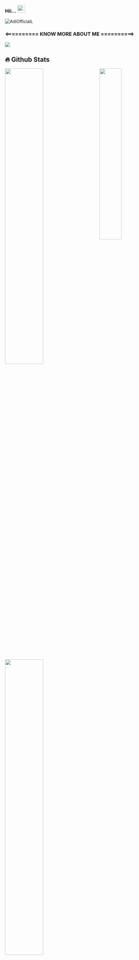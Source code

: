 ### Hii... <img src="https://media.giphy.com/media/hvRJCLFzcasrR4ia7z/giphy.gif" width="25px"/>

<img src="IMG-20210618-WA0001.jpg" alt="AdiOfficialL">

### <========== KNOW MORE ABOUT ME ==========>

![](https://visitor-badge.glitch.me/badge?page_id=imamadi19)

## 🔥 Github Stats

<img align="right" width="38%" src="https://i.pinimg.com/564x/42/d2/4f/42d24f878ae5e5903540c85630944fd6.jpg"/>

  <a href="https://github.com/imamadi19"><img width="50%" src="https://github-readme-stats.vercel.app/api?username=imamadi19&theme=radical&title_color=ff3068?"></a>
  <a href="https://github.com/imamadi19"><img width="50%" src="http://github-readme-streak-stats.herokuapp.com/?user=imamadi19 &theme=radical&date_format=M%20j%5B%2C%20Y%5D&ring=ff3068&fire=ff3068&sideNums=ff3068"></a>

## 📘 My top open source projects

<p align="left">
    <a href="https://github.com/Enhanced-TTVDropBot"><img width="25%" src="https://denvercoder1-github-readme-stats.vercel.app/api/pin/?username=imamadi19&repo=Enhanced-TTVDropBot&hide_border=true&bg_color=1F222E&title_color=F85D7F&icon_color=F8D866&theme=react&show_icons=false" alt="readme-typing-svg"></a>
  <a href="https://github.com/Giingu/DiscordPlus"><img width="25%" src="https://denvercoder1-github-readme-stats.vercel.app/api/pin?username=imamadi19&repo=DiscordPlus&theme=react&bg_color=1F222E&title_color=F85D7F&icon_color=F8D866&hide_border=true&show_icons=false" alt="custom-icon-badges"></a>
</p>

<p align="left">
  <a href="https://github.com/imamadi19?tab=repositories&sort=stargazers"><img alt="All Repositories" title="All Repositories" src="https://custom-icon-badges.herokuapp.com/badge/-All%20Repos-2962FF?style=for-the-badge&logoColor=white&logo=repo"/></a>
</p>
<p align="right">
  <a href="https://top.gg/bot/623481583411658753">
    <img alt="nezuko bot" title="Check out Nezuko" src="https://custom-icon-badges.herokuapp.com/badge/Add%20Nezuko-D15E9B.svg?color=%23E05D44&label=Bot&logo=sdfdfsd&logoColor=white&style=for-the-badge&labelColor=CE4630"/></a> 
  <a href="https://www.discord.gg/nezuko">
    <img alt="discord community" title="Join our community" src="https://custom-icon-badges.herokuapp.com/discord/624217127540359188?color=%23E1AD0E&logo=comments&logoColor=white&style=for-the-badge&labelColor=C79600"/></a><br>
  <a href="https://github.com/imamadi19?tab=repositories&sort=stargazers">
    <img alt="total stars" title="Total stars on GitHub" src="https://custom-icon-badges.herokuapp.com/badge/dynamic/json?logo=star&host=formatted-dynamic-badges.herokuapp.com&formatter=metric&style=for-the-badge&color=55960c&labelColor=%23488207&label=stars&query=%24.stars&url=https%3A%2F%2Fapi.github-star-counter.workers.dev%2Fuser%2Fimamadi19"/></a>
  <a href="https://github.com/imamadi19?tab=followers">
    <img alt="followers" title="Follow me on Github" src="https://custom-icon-badges.herokuapp.com/github/followers/imamadi19?color=236ad3&labelColor=1155ba&style=for-the-badge&logo=person-add&label=Follow&logoColor=white"/></a>

</p>

<p align="center">
<a href="https://.com/githubprof"><img title="YouTube" src="https://img.shields.io/badge/Adi-OfficialL-brightgreen?style=for-the-badge&logo=github"></a>
<a href="https://youtube.com/channel/UCXzxFx9pitmYFLJo4nHrRPg"><img title="YouTube" src="https://img.shields.io/badge/Youtube AdiOfficial-red?style=for-the-badge&logo=Youtube"></a>
</p>

<p align="center">
<a href="https://wa.me/6289504585790"><img title="whatsapp" src="https://img.shields.io/badge/whatsapp-blue?style=for-the-badge&logo=whatsapp"></a>
<a href="https://instagram.com/adi.cug"><img title="Instagram" src="https://img.shields.io/badge/INSTAGRAM-purple?style=for-the-badge&logo=instagram"></a>
</p>

### <==========================================>
